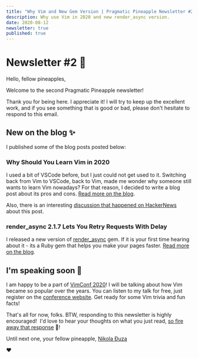 ```yaml
---
title: "Why Vim and New Gem Version | Pragmatic Pineapple Newsletter #2 🍍"
description: Why use Vim in 2020 and new render_async version.
date: 2020-08-12
newsletter: true
published: true
---
```


# Newsletter #2 🍍

Hello, fellow pineapples,

Welcome to the second Pragmatic Pineapple newsletter!

Thank you for being here. I appreciate it! I will try to keep up the excellent work, and if you see something that is good or bad, please don't hesitate to respond to this email.

## New on the blog ✨

I published some of the blog posts posted below:

### Why Should You Learn Vim in 2020

I used a bit of VSCode before, but I just could not get used to it. Switching back from Vim to VSCode, back to Vim, made me wonder why someone still wants to learn Vim nowadays? For that reason, I decided to write a blog post about its pros and cons. [Read more on the blog](https://pragmaticpineapple.com/why-should-you-learn-vim-in-2020/).

Also, there is an interesting [discussion that happened on HackerNews](https://news.ycombinator.com/item?id=24064809) about this post.

### render_async 2.1.7 Lets You Retry Requests With Delay

I released a new version of [render_async](https://github.com/renderedtext/render_async) gem. If it is your first time hearing about it - its a Ruby gem that helps you make your pages faster. [Read more on the blog](https://pragmaticpineapple.com/render-async-2-1-7-lets-you-retry-requests-with-delay/).

## I'm speaking soon 🤞

I am happy to be a part of [VimConf 2020](https://www.vimconf.live/)! I will be talking about how Vim became so popular over the years. You can listen to my talk for free, just register on the [conference website](https://www.vimconf.live/). Get ready for some Vim trivia and fun facts!

That's all for now, folks. BTW, responding to this newsletter is highly encouraged! 
I'd love to hear your thoughts on what you just read, [so fire away that response](https://www.youtube.com/watch?v=LZmUfUBqE-s) 💌!

Until next one, your fellow pineapple,
[Nikola Đuza](https://nikolalsvk.github.io/)

❤️
